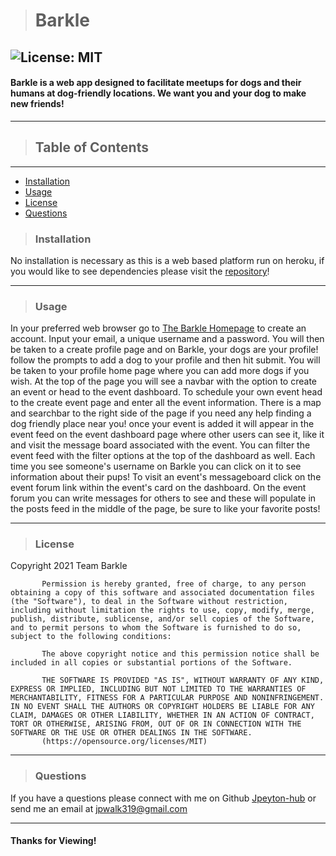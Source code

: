 ># Barkle
![License: MIT](https://img.shields.io/badge/License-MIT-yellow.svg)
---

#### Barkle is a web app designed to facilitate meetups for dogs and their humans at dog-friendly locations. We want you and your dog to make new friends!
---

>## Table of Contents
---
- [Installation](###Installation)
- [Usage](###Usage)
- [License](###License)
- [Questions](###Questions)
    
>### Installation
    
No installation is necessary as this is a web based platform run on heroku, if you would like to see dependencies please visit the [repository](https://github.com/Jpeyton-hub/Barkle)!

---
    
>### Usage
    
In your preferred web browser go to [The Barkle Homepage](https://barkle.herokuapp.com/) to create an account. Input your email, a unique username and a password. You will then be taken to a create profile page and on Barkle, your dogs are your profile! follow the prompts to add a dog to your profile and then hit submit. You will be taken to your profile home page where you can add more dogs if you wish. At the top of the page you will see a navbar with the option to create an event or head to the event dashboard. To schedule your own event head to the create event page and enter all the event information. There is a map and searchbar to the right side of the page if you need any help finding a dog friendly place near you! once your event is added it will appear in the event feed on the event dashboard page where other users can see it, like it and visit the message board associated with the event. You can filter the event feed with the filter options at the top of the dashboard as well. Each time you see someone's username on Barkle you can click on it to see information about their pups! To visit an event's messageboard click on the event forum link within the event's card on the dashboard. On the event forum you can write messages for others to see and these will populate in the posts feed in the middle of the page, be sure to like your favorite posts!

---

>### License
    
Copyright 2021 Team Barkle

           Permission is hereby granted, free of charge, to any person obtaining a copy of this software and associated documentation files (the "Software"), to deal in the Software without restriction, including without limitation the rights to use, copy, modify, merge, publish, distribute, sublicense, and/or sell copies of the Software, and to permit persons to whom the Software is furnished to do so, subject to the following conditions:
           
           The above copyright notice and this permission notice shall be included in all copies or substantial portions of the Software.
           
           THE SOFTWARE IS PROVIDED "AS IS", WITHOUT WARRANTY OF ANY KIND, EXPRESS OR IMPLIED, INCLUDING BUT NOT LIMITED TO THE WARRANTIES OF MERCHANTABILITY, FITNESS FOR A PARTICULAR PURPOSE AND NONINFRINGEMENT. IN NO EVENT SHALL THE AUTHORS OR COPYRIGHT HOLDERS BE LIABLE FOR ANY CLAIM, DAMAGES OR OTHER LIABILITY, WHETHER IN AN ACTION OF CONTRACT, TORT OR OTHERWISE, ARISING FROM, OUT OF OR IN CONNECTION WITH THE SOFTWARE OR THE USE OR OTHER DEALINGS IN THE SOFTWARE.
           (https://opensource.org/licenses/MIT) 


---

    
>### Questions
    
If you have a questions please connect with me on Github [Jpeyton-hub](https://github.com/Jpeyton-hub)
or send me an email at <jpwalk319@gmail.com>

---
    
#### Thanks for Viewing!

